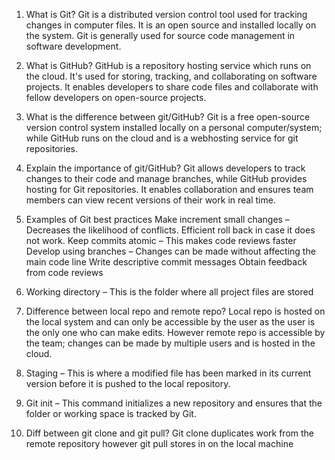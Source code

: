 1.	What is Git? Git is a distributed version control tool used for tracking changes in computer files. It is an open source and installed locally on the system. Git is generally used for source code management in software development.
2.	What is GitHub? GitHub is a repository hosting service which runs on the cloud. It's used for storing, tracking, and collaborating on software projects. It enables developers to share code files and collaborate with fellow developers on open-source projects. 
3.	What is the difference between git/GitHub? Git is a free open-source version control system installed locally on a personal computer/system; while GitHub runs on the cloud and is a webhosting service for git repositories.
4.	Explain the importance of git/GitHub? Git allows developers to track changes to their code and manage branches, while GitHub provides hosting for Git repositories. It enables collaboration and ensures team members can view recent versions of their work in real time.
5.	Examples of Git best practices
Make increment small changes – Decreases the likelihood of conflicts. Efficient roll back in case it does not work.
Keep commits atomic – This makes code reviews faster
Develop using branches – Changes can be made without affecting the main code line
Write descriptive commit messages
Obtain feedback from code reviews

1.	Working directory – This is the folder where all project files are stored
2.	Difference between local repo and remote repo? Local repo is hosted on the local system and can only be accessible by the user as the user is the only one who can make edits. However remote repo is accessible by the team; changes can be made by multiple users and is hosted in the cloud.
3.	Staging – This is where a modified file has been marked in its current version before it is pushed to the local repository.
4.	Git init – This command initializes a new repository and ensures that the folder or working space is tracked by Git.
5.	Diff between git clone and git pull? Git clone duplicates work from the remote repository however git pull stores in on the local machine
